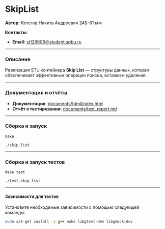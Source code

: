 # SkipList

**Автор:** Котегов Никита Андреевич 24Б-81 мм

**Контакты:**
- **Email:** st128906@student.spbu.ru

---

### Описание
Реализация STL-контейнера **Skip List** — структуры данных, которая обеспечивает эффективные операции поиска, вставки и удаления.

---

### Документация и отчёты
- **Документация:** [documents/html/index.html](documents/html/index.html)
- **Отчёт о тестировании:** [documents/test_report.md](documents/test_report.md)

---

### Сборка и запуск
```
make
```
```
./skip_list
```
---
### Сборка и запуск тестов
```
make test
```
```
./test_skip_list
```
---
#### Зависимости для тестов
Установите необходимые зависимости с помощью следующей команды:
```bash
sudo apt-get install -y g++ make libgtest-dev libgmock-dev
